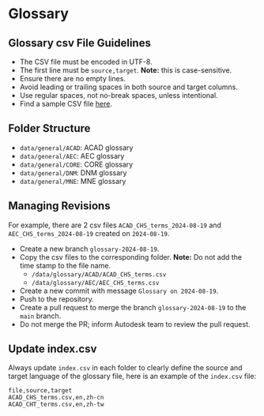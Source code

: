 # Glossary

## Glossary csv File Guidelines

- The CSV file must be encoded in UTF-8.
- The first line must be `source,target`. **Note:** this is case-sensitive.
- Ensure there are no empty lines.
- Avoid leading or trailing spaces in both source and target columns.
- Use regular spaces, not no-break spaces, unless intentional.
- Find a sample CSV file [here](sample.csv).

## Folder Structure

- `data/general/ACAD`: ACAD glossary
- `data/general/AEC`: AEC glossary
- `data/general/CORE`: CORE glossary
- `data/general/DNM`: DNM glossary
- `data/general/MNE`: MNE glossary

## Managing Revisions

For example, there are 2 csv files `ACAD_CHS_terms_2024-08-19` and `AEC_CHS_terms_2024-08-19` created on `2024-08-19`.

- Create a new branch `glossary-2024-08-19`.
- Copy the csv files to the corresponding folder. **Note:** Do not add the time stamp to the file name.
  - `/data/glossary/ACAD/ACAD_CHS_terms.csv`
  - `/data/glossary/AEC/AEC_CHS_terms.csv`
- Create a new commit with message `Glossary on 2024-08-19`.
- Push to the repository.
- Create a pull request to merge the branch `glossary-2024-08-19` to the `main` branch.
- Do not merge the PR; inform Autodesk team to review the pull request.

## Update index.csv

Always update `index.csv` in each folder to clearly define the source and target language of the glossary file, here is an example of the `index.csv` file:

```csv
file,source,target
ACAD_CHS_terms.csv,en,zh-cn
ACAD_CHT_terms.csv,en,zh-tw
```
